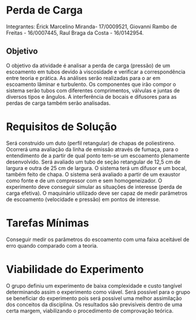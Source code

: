 # Perda de Carga
Integrantes: Érick Marcelino Miranda- 17/0009521, Giovanni Rambo de Freitas - 16/0007445, Raul Braga da Costa - 16/0142954.

## Objetivo
O objetivo da atividade é analisar a perda de carga (pressão) de um escoamento em tubos devido à viscosidade e verificar a correspondência entre teoria e prática.
As análises serão realizadas para o ar em escoamento lâminar e turbulento. Os componentes que irão compor o sistema serão tubos com diferentes comprimentos, válvulas e juntas de diversos tipos e ângulos. A interferência de bocais e difusores para as perdas de carga também serão analisadas.

# Requisitos de Solução
Será construido um duto (perfil retangular) de chapas de poliestireno.
Ocorrerá uma avaliação da linha de emissão através de fumaça, para o entendimento de a partir de qual ponto tem-se um escoamento plenamente desenvolvido.
Será avaliado um tubo de seção retangular de 12,5 cm de largura e outra de 25 cm de largura.
O sistema terá um difusor e um bocal, também feito de chapa.
O sistema será avaliado a partir de um exaustor como fonte e de um compressor com e sem homogeneizador.
O experimento deve conseguir simular as situações de interesse (perda de carga efetiva).
O maquinário utilizado deve ser capaz de medir parâmetros de escoamento (velocidade e pressão) em pontos de interesse.
# Tarefas Mínimas
   Conseguir medir os parâmetros do escoamento com uma faixa aceitável de erro quando comparado com a teoria.
# Viabilidade do Experimento
   O grupo definiu um experimento de baixa complexidade e custo tangível determinando assim o experimento como viável. Será possível para o grupo se beneficiar do experimento pois será possível uma melhor assimilação dos conceitos da disciplina. Os resultados são previsíveis dentro de uma certa margem, viabilizando o procedimento de comprovação teórica.

